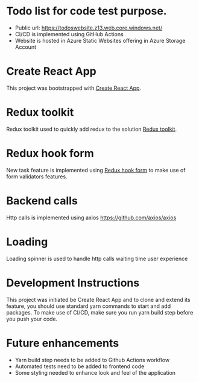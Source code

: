 # Todo list for code test purpose.
- Public url: https://todoswebsite.z13.web.core.windows.net/
- CI/CD is implemented using GitHub Actions
- Website is hosted in Azure Static Websites offering in Azure Storage Account

# Create React App

This project was bootstrapped with [Create React App](https://github.com/facebook/create-react-app).


# Redux toolkit

Redux toolkit used to quickly add redux to the solution [Redux toolkit](https://redux-toolkit.js.org/).


# Redux hook form

New task feature is implemented using [Redux hook form](https://react-hook-form.com/) to make use of form validators features.

# Backend calls
Http calls is implemented using axios https://github.com/axios/axios

# Loading
Loading spinner is used to handle http calls waiting time user experience

# Development Instructions
This project was initiated be Create React App and to clone and extend its feature, you should use standard yarn commands to start and add packages.
To make use of CI/CD, make sure you run yarn build step before you push your code.

# Future enhancements
- Yarn build step needs to be added to Github Actions workflow
- Automated tests need to be added to frontend code
- Some styling needed to enhance look and feel of the application